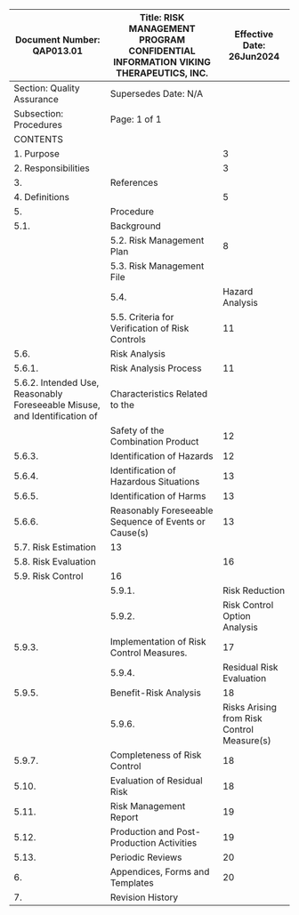 | Document Number: QAP013.01 | Title: RISK MANAGEMENT PROGRAM CONFIDENTIAL INFORMATION VIKING THERAPEUTICS, INC. | Effective Date: 26Jun2024 |
| --- | --- | --- |
| Section: Quality Assurance | Supersedes Date: N/A |  |
| Subsection: Procedures | Page: 1 of 1 |  |
| CONTENTS |  |  |
| 1. Purpose |  | 3 |
| 2. Responsibilities |  | 3 |
| 3. | References |  | 5 |
| 4. Definitions |  | 5 |
| 5. | Procedure |  | 7 |
| 5.1. | Background |  | 7 |
|  | 5.2. Risk Management Plan | 8 |
|  | 5.3. Risk Management File |  | 10 |
|  | 5.4. | Hazard Analysis |  |  | 11 |
|  | 5.5. Criteria for Verification of Risk Controls | 11 |
| 5.6. | Risk Analysis |  | 11 |
| 5.6.1. | Risk Analysis Process | 11 |
| 5.6.2. Intended Use, Reasonably Foreseeable Misuse, and Identification of | Characteristics Related to the |  |
|  | Safety of the Combination Product | 12 |
| 5.6.3. | Identification of Hazards | 12 |
| 5.6.4. | Identification of Hazardous Situations | 13 |
| 5.6.5. | Identification of Harms | 13 |
| 5.6.6. | Reasonably Foreseeable Sequence of Events or Cause(s) | 13 |
| 5.7. Risk Estimation | 13 |  |
| 5.8. Risk Evaluation |  | 16 |
| 5.9. Risk Control | 16 |  |
|  | 5.9.1. | Risk Reduction |  | 16 |
|  | 5.9.2. | Risk Control Option Analysis | 17 |
| 5.9.3. | Implementation of Risk Control Measures. | 17 |
|  | 5.9.4. | Residual Risk Evaluation | 17 |
| 5.9.5. | Benefit-Risk Analysis | 18 |
|  | 5.9.6. | Risks Arising from Risk Control Measure(s) | 18 |
| 5.9.7. | Completeness of Risk Control | 18 |
| 5.10. | Evaluation of Residual Risk | 18 |
| 5.11. | Risk Management Report | 19 |
| 5.12. | Production and Post-Production Activities | 19 |
| 5.13. | Periodic Reviews | 20 |
| 6. | Appendices, Forms and Templates | 20 |
| 7. | Revision History |  | 20 |